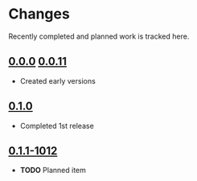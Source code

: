 # Changes
Recently completed and planned work is tracked here.

## [0.0.0](.) [0.0.11](.)
- Created early versions

## [0.1.0](.)
- Completed 1st release

## [0.1.1-1012](.)
- **TODO** Planned item
